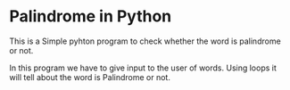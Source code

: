 # Palindrome in Python

This is a Simple pyhton program to check whether the word is palindrome or not.

In this program we have to give input to the user of words. 
Using loops it will tell about the word is Palindrome or not.
